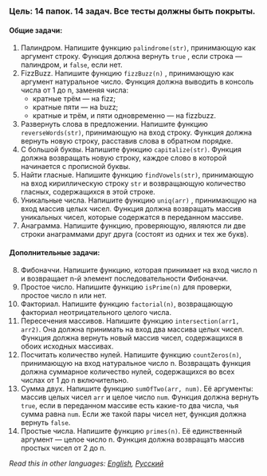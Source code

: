 ### Цель: 14 папок. 14 задач. Все тесты должны быть покрыты.

#### Общие задачи: 
  1. Палиндром. Напишите функцию ```palindrome(str)```, принимающую как аргумент строку. Функция должна вернуть ```true``` , если строка — палиндром, и ```false```, если нет.
  2. FizzBuzz. Напишите функцию ```fizzBuzz(n)``` , принимающую как аргумент натуральное число. Функция должна выводить в консоль числа от 1 до n, заменяя числа: 
      * кратные трём — на fizz;
      * кратные пяти — на buzz;
      * кратные и трём, и пяти одновременно — на fizzbuzz.
  3. Развернуть слова в предложении. Напишите функцию ```reverseWords(str)```, принимающую на вход строку. Функция должна вернуть новую строку, расставив слова в обратном порядке.
  4. С большой буквы. Напишите функцию ```capitalize(str)```. Функция должна возвращать новую строку, каждое слово в которой начинается с прописной буквы.
  5. Найти гласные. Напишите функцию ```findVowels(str)```, принимающую на вход кириллическую строку ```str``` и возвращающую количество гласных, содержащихся в этой строке.
  6. Уникальные числа. Напишите функцию ```uniq(arr)``` , принимающую на вход массив целых чисел. Функция должна возвращать массив уникальных чисел, которые содержатся в переданном массиве.
  7. Анаграмма. Напишите функцию, проверяющую, являются ли две строки анаграммами друг друга (состоят из одних и тех же букв).
#### Дополнительные задачи:
  8. Фибоначчи. Напишите функцию, которая принимает на вход число n и возвращает n-й элемент последовательности Фибоначчи.
  9. Простое число. Напишите функцию ```isPrime(n)``` для проверки, простое число n или нет.
  10. Факториал. Напишите функцию ```factorial(n)```, возвращающую факториал неотрицательного целого числа.
  11. Пересечения массивов. Напишите функцию ```intersection(arr1, arr2)```. Она должна принимать на вход два массива целых чисел. Функция должна вернуть новый массив чисел, содержащихся в обоих исходных массивах.
  12. Посчитать количество нулей. Напишите функцию ```countZeros(n)```, принимающую на вход натуральное число n. Возвращать функция должна суммарное количество нулей, содержащихся во всех числах от 1 до n включительно.
  13. Сумма двух. Напишите функцию ```sumOfTwo(arr, num)```. Её аргументы: массив целых чисел ```arr``` и целое число ```num```. Функция должна вернуть ```true```, если в переданном массиве есть какие-то два числа, чья сумма равна ```num```. Если же такой пары чисел нет, функция должна вернуть ```false```.
  14. Простые числа. Напишите функцию ```primes(n)```. Её единственный аргумент — целое число n. Функция должна возвращать массив простых чисел от 2 до n.
  
*Read this in other languages: [English](README.md), [Русский](README.ru.md)*

